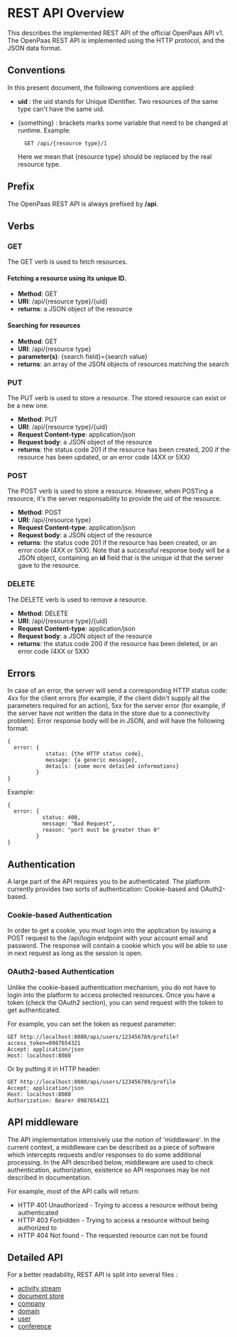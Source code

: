 # REST API Overview

This describes the implemented REST API of the official OpenPaas API v1. The OpenPaas REST API is implemented using the HTTP protocol, and the JSON data format.

## Conventions

In this present document, the following conventions are applied:

- **uid** : the uid stands for Unique IDentifier. Two resources of the same type can't have the same uid.
- {something} : brackets marks some variable that need to be changed at runtime.
    Example:

        GET /api/{resource type}/1

    Here we mean that {resource type} should be replaced by the real resource type.

## Prefix

The OpenPaas REST API is always prefixed by **/api**.

## Verbs

### GET
The GET verb is used to fetch resources.

#### Fetching a resource using its unique ID.

* **Method**: GET
* **URI**: /api/{resource type}/{uid}
* **returns**: a JSON object of the resource

#### Searching for resources

* **Method**: GET
* **URI**: /api/{resource type}
* **parameter(s)**: {search field}={search value}
* **returns**: an array of the JSON objects of resources matching the search

### PUT
The PUT verb is used to store a resource. The stored resource can exist or be a new one.

* **Method**: PUT
* **URI**: /api/{resource type}/{uid}
* **Request Content-type**: application/json
* **Request body**: a JSON object of the resource
* **returns**: the status code 201 if the resource has been created, 200 if the resource has been updated, or an error code (4XX or 5XX)

### POST
The POST verb is used to store a resource. However, when POSTing a resource, it's the server responsability to provide the uid of the resource.

* **Method**: POST
* **URI**: /api/{resource type}
* **Request Content-type**: application/json
* **Request body**: a JSON object of the resource
* **returns**: the status code 201 if the resource has been created, or an error code (4XX or 5XX). Note that a successful response body will be a JSON object, containing an **id** field that is the unique id that the server gave to the resource.

### DELETE
The DELETE verb is used to remove a resource.

* **Method**: DELETE
* **URI**: /api/{resource type}/{uid}
* **Request Content-type**: application/json
* **Request body**: a JSON object of the resource
* **returns**: the status code 200 if the resource has been deleted, or an error code (4XX or 5XX)


## Errors

In case of an error, the server will send a corresponding HTTP status code: 4xx for the client errors (for example, if the client didn't supply all the parameters required for an action), 5xx for the server error (for example, if the server have not written the data in the store due to a connectivity problem).
Error response body will be in JSON, and will have the following format:

    {
      error: {
                status: {the HTTP status code},
                message: {a generic message},
                details: {some more detailed informations}
             }
    }

Example:

    {
      error: {
               status: 400,
               message: "Bad Request",
               reason: "port must be greater than 0"
             }
    }

## Authentication

A large part of the API requires you to be authenticated. The platform currently provides two sorts of authentication: Cookie-based and OAuth2-based.

### Cookie-based Authentication

In order to get a cookie, you must login into the application by issuing a POST request to the /api/login endpoint with your account email and password.
The response will contain a cookie which you will be able to use in next request as long as the session is open.

### OAuth2-based Authentication

Unlike the cookie-based authentication mechanism, you do not have to login into the platform to access protected resources.
Once you have a token (check the OAuth2 section), you can send request with the token to get authenticated.

For example, you can set the token as request parameter:

    GET http://localhost:8080/api/users/123456789/profile?access_token=0987654321
    Accept: application/json
    Host: localhost:8080

Or by putting it in HTTP header:

    GET http://localhost:8080/api/users/123456789/profile
    Accept: application/json
    Host: localhost:8080
    Authorization: Bearer 0987654321

## API middleware

The API implementation intensively use the notion of 'middleware'.
In the current context, a middleware can be described as a piece of software which intercepts requests and/or responses to do some additional processing.
In the API described below, middleware are used to check authentication, authorization, existence so API responses may be not described in documentation.

For example, most of the API calls will return:

- HTTP 401 Unauthorized - Trying to access a resource without being authenticated
- HTTP 403 Forbidden - Trying to access a resource without being authorized to
- HTTP 404 Not found - The requested resource can not be found

## Detailed API

For a better readability, REST API is split into several files :

* [activity stream](REST_activitystream.md)
* [document store](REST_documentstore.md)
* [company](REST_company.md)
* [domain](REST_domain.md)
* [user](REST_user.md)
* [conference](REST_conference.md)
